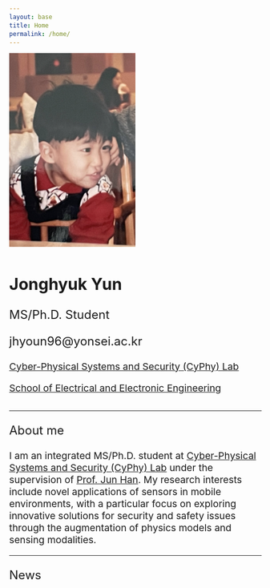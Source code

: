 ```yaml
---
layout: base
title: Home
permalink: /home/
---
```

<div style="display: flex; flex-wrap: wrap; align-items: center;">
  <img src="/assets/child.png" alt="Jonghyuk Yun" style="max-width: 50%; height: auto; margin-right: 10px; margin-bottom: 10px;">
  <div style="flex: 1;">
    <h2 style="font-size: 2rem;">Jonghyuk Yun</h2>
    <p style="font-size: 1.5rem;">MS/Ph.D. Student</p>
    <p style="font-size: 1.5rem;">jhyoun96@yonsei.ac.kr</p>
    <p style="font-size: 1.2rem;"><a href="https://www.cyphy-lab.org/">Cyber-Physical Systems and Security (CyPhy) Lab</a></p>
    <p style="font-size: 1.2rem;"><a href="https://ee.yonsei.ac.kr/ee/index.do">School of Electrical and Electronic Engineering</a></p>
  </div>
</div>

<!-- Add Line -->
<hr> 

<!-- 새로운 내용 추가-->
<p style="font-size: 1.5rem;">About me</p>

<p style="font-size: 1.2rem;">I am an integrated MS/Ph.D. student at <a href="https://www.cyphy-lab.org/">Cyber-Physical Systems and Security (CyPhy) Lab</a> under the supervision of <a href="https://www.junhan.org">Prof. Jun Han</a>. My research interests include novel applications of sensors in mobile environments, with a particular focus on exploring innovative solutions for security and safety issues through the augmentation of physics models and sensing modalities. </p>

<!-- Add Line -->
<hr> 

<!-- 새로운 내용 추가-->
<p style="font-size: 1.5rem;">News</p>
<p style="font-size: 1.2rem;"> </p>

<style>
@media (max-width: 768px) {
  img {
    max-width: 30%; /* 모바일 환경에서 이미지 크기를 작게 설정 */
    margin-right: 0; /* 이미지의 오른쪽 마진 없음 */
    margin-bottom: 0; /* 이미지의 하단 마진 없음 */
  }
  p {
    font-size: 1rem; /* 모바일 환경에서 문단 폰트 크기 조정 */
  }
}
</style>
